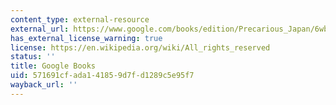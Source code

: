 ```yaml
---
content_type: external-resource
external_url: https://www.google.com/books/edition/Precarious_Japan/6wbMAgAAQBAJ?hl=en&gbpv=1&dq=Precarious+Japan&printsec=frontcover
has_external_license_warning: true
license: https://en.wikipedia.org/wiki/All_rights_reserved
status: ''
title: Google Books
uid: 571691cf-ada1-4185-9d7f-d1289c5e95f7
wayback_url: ''
---
```

